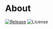 # About

[![Release](https://jitpack.io/v/MFlisar/ComposeDesktopTemplate.svg)](https://jitpack.io/#ComposeDesktopTemplate)
![License](https://img.shields.io/github/license/MFlisar/ComposeDesktopTemplate)
